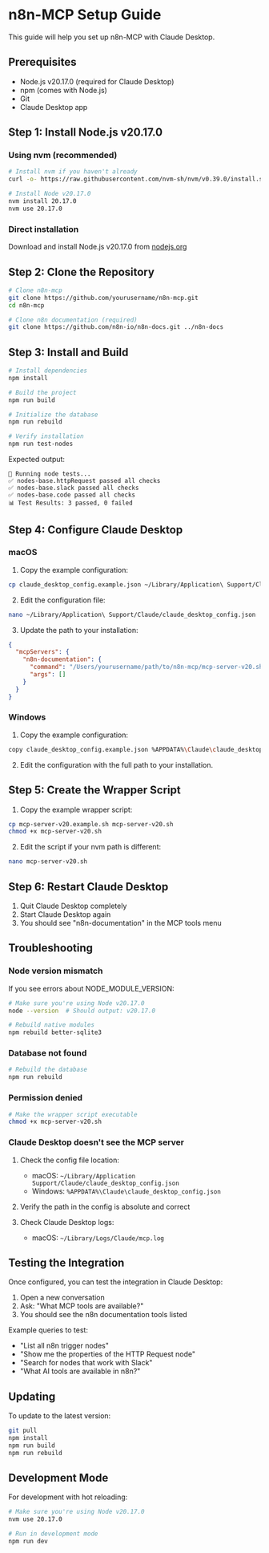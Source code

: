 # n8n-MCP Setup Guide

This guide will help you set up n8n-MCP with Claude Desktop.

## Prerequisites

- Node.js v20.17.0 (required for Claude Desktop)
- npm (comes with Node.js)
- Git
- Claude Desktop app

## Step 1: Install Node.js v20.17.0

### Using nvm (recommended)

```bash
# Install nvm if you haven't already
curl -o- https://raw.githubusercontent.com/nvm-sh/nvm/v0.39.0/install.sh | bash

# Install Node v20.17.0
nvm install 20.17.0
nvm use 20.17.0
```

### Direct installation

Download and install Node.js v20.17.0 from [nodejs.org](https://nodejs.org/)

## Step 2: Clone the Repository

```bash
# Clone n8n-mcp
git clone https://github.com/yourusername/n8n-mcp.git
cd n8n-mcp

# Clone n8n documentation (required)
git clone https://github.com/n8n-io/n8n-docs.git ../n8n-docs
```

## Step 3: Install and Build

```bash
# Install dependencies
npm install

# Build the project
npm run build

# Initialize the database
npm run rebuild

# Verify installation
npm run test-nodes
```

Expected output:
```
🧪 Running node tests...
✅ nodes-base.httpRequest passed all checks
✅ nodes-base.slack passed all checks
✅ nodes-base.code passed all checks
📊 Test Results: 3 passed, 0 failed
```

## Step 4: Configure Claude Desktop

### macOS

1. Copy the example configuration:
```bash
cp claude_desktop_config.example.json ~/Library/Application\ Support/Claude/claude_desktop_config.json
```

2. Edit the configuration file:
```bash
nano ~/Library/Application\ Support/Claude/claude_desktop_config.json
```

3. Update the path to your installation:
```json
{
  "mcpServers": {
    "n8n-documentation": {
      "command": "/Users/yourusername/path/to/n8n-mcp/mcp-server-v20.sh",
      "args": []
    }
  }
}
```

### Windows

1. Copy the example configuration:
```bash
copy claude_desktop_config.example.json %APPDATA%\Claude\claude_desktop_config.json
```

2. Edit the configuration with the full path to your installation.

## Step 5: Create the Wrapper Script

1. Copy the example wrapper script:
```bash
cp mcp-server-v20.example.sh mcp-server-v20.sh
chmod +x mcp-server-v20.sh
```

2. Edit the script if your nvm path is different:
```bash
nano mcp-server-v20.sh
```

## Step 6: Restart Claude Desktop

1. Quit Claude Desktop completely
2. Start Claude Desktop again
3. You should see "n8n-documentation" in the MCP tools menu

## Troubleshooting

### Node version mismatch

If you see errors about NODE_MODULE_VERSION:
```bash
# Make sure you're using Node v20.17.0
node --version  # Should output: v20.17.0

# Rebuild native modules
npm rebuild better-sqlite3
```

### Database not found

```bash
# Rebuild the database
npm run rebuild
```

### Permission denied

```bash
# Make the wrapper script executable
chmod +x mcp-server-v20.sh
```

### Claude Desktop doesn't see the MCP server

1. Check the config file location:
   - macOS: `~/Library/Application Support/Claude/claude_desktop_config.json`
   - Windows: `%APPDATA%\Claude\claude_desktop_config.json`

2. Verify the path in the config is absolute and correct

3. Check Claude Desktop logs:
   - macOS: `~/Library/Logs/Claude/mcp.log`

## Testing the Integration

Once configured, you can test the integration in Claude Desktop:

1. Open a new conversation
2. Ask: "What MCP tools are available?"
3. You should see the n8n documentation tools listed

Example queries to test:
- "List all n8n trigger nodes"
- "Show me the properties of the HTTP Request node"
- "Search for nodes that work with Slack"
- "What AI tools are available in n8n?"

## Updating

To update to the latest version:

```bash
git pull
npm install
npm run build
npm run rebuild
```

## Development Mode

For development with hot reloading:

```bash
# Make sure you're using Node v20.17.0
nvm use 20.17.0

# Run in development mode
npm run dev
```